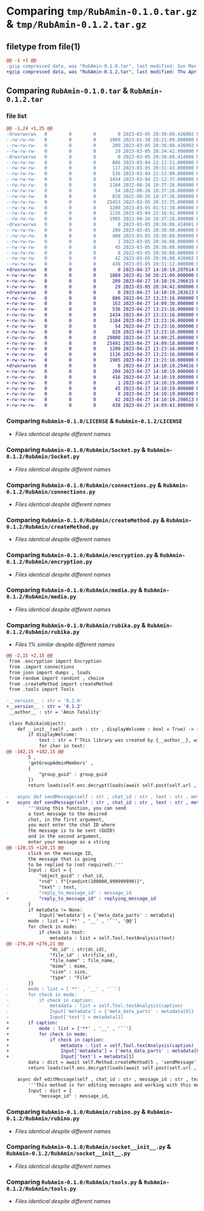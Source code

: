 # Comparing `tmp/RubAmin-0.1.0.tar.gz` & `tmp/RubAmin-0.1.2.tar.gz`

## filetype from file(1)

```diff
@@ -1 +1 @@
-gzip compressed data, was "RubAmin-0.1.0.tar", last modified: Sun Mar  5 20:36:08 2023, max compression
+gzip compressed data, was "RubAmin-0.1.2.tar", last modified: Thu Apr 27 14:10:19 2023, max compression
```

## Comparing `RubAmin-0.1.0.tar` & `RubAmin-0.1.2.tar`

### file list

```diff
@@ -1,24 +1,25 @@
-drwxrwxrwx   0        0        0        0 2023-03-05 20:36:08.426002 RubAmin-0.1.0/
--rw-rw-rw-   0        0        0     1089 2023-01-30 20:21:09.000000 RubAmin-0.1.0/LICENSE
--rw-rw-rw-   0        0        0      209 2023-03-05 20:36:08.426002 RubAmin-0.1.0/PKG-INFO
--rw-rw-rw-   0        0        0       29 2023-03-05 20:34:42.000000 RubAmin-0.1.0/README.md
-drwxrwxrwx   0        0        0        0 2023-03-05 20:36:08.414008 RubAmin-0.1.0/RubAmin/
--rw-rw-rw-   0        0        0      886 2023-03-04 22:12:51.000000 RubAmin-0.1.0/RubAmin/Socket.py
--rw-rw-rw-   0        0        0      117 2023-03-05 20:31:43.000000 RubAmin-0.1.0/RubAmin/__init__.py
--rw-rw-rw-   0        0        0      536 2023-03-04 21:53:09.000000 RubAmin-0.1.0/RubAmin/connections.py
--rw-rw-rw-   0        0        0     1434 2023-03-04 22:12:37.000000 RubAmin-0.1.0/RubAmin/createMethod.py
--rw-rw-rw-   0        0        0     1184 2022-08-26 10:37:26.000000 RubAmin-0.1.0/RubAmin/encryption.py
--rw-rw-rw-   0        0        0       54 2022-08-26 10:37:26.000000 RubAmin-0.1.0/RubAmin/login.py
--rw-rw-rw-   0        0        0      828 2022-08-26 10:37:26.000000 RubAmin-0.1.0/RubAmin/media.py
--rw-rw-rw-   0        0        0    25453 2023-03-05 20:32:35.000000 RubAmin-0.1.0/RubAmin/rubika.py
--rw-rw-rw-   0        0        0     1200 2023-03-05 01:51:38.000000 RubAmin-0.1.0/RubAmin/rubino.py
--rw-rw-rw-   0        0        0     1126 2023-03-04 22:16:41.000000 RubAmin-0.1.0/RubAmin/socket__init__.py
--rw-rw-rw-   0        0        0     1905 2022-08-26 10:37:26.000000 RubAmin-0.1.0/RubAmin/tools.py
-drwxrwxrwx   0        0        0        0 2023-03-05 20:36:08.424001 RubAmin-0.1.0/RubAmin.egg-info/
--rw-rw-rw-   0        0        0      209 2023-03-05 20:36:08.000000 RubAmin-0.1.0/RubAmin.egg-info/PKG-INFO
--rw-rw-rw-   0        0        0      400 2023-03-05 20:36:08.000000 RubAmin-0.1.0/RubAmin.egg-info/SOURCES.txt
--rw-rw-rw-   0        0        0        1 2023-03-05 20:36:08.000000 RubAmin-0.1.0/RubAmin.egg-info/dependency_links.txt
--rw-rw-rw-   0        0        0       45 2023-03-05 20:36:08.000000 RubAmin-0.1.0/RubAmin.egg-info/requires.txt
--rw-rw-rw-   0        0        0        8 2023-03-05 20:36:08.000000 RubAmin-0.1.0/RubAmin.egg-info/top_level.txt
--rw-rw-rw-   0        0        0       42 2023-03-05 20:36:08.426002 RubAmin-0.1.0/setup.cfg
--rw-rw-rw-   0        0        0      438 2023-03-05 20:31:12.000000 RubAmin-0.1.0/setup.py
+drwxrwxrwx   0        0        0        0 2023-04-27 14:10:19.297614 RubAmin-0.1.2/
+-rw-rw-rw-   0        0        0     1089 2023-01-30 20:21:09.000000 RubAmin-0.1.2/LICENSE
+-rw-rw-rw-   0        0        0      209 2023-04-27 14:10:19.296615 RubAmin-0.1.2/PKG-INFO
+-rw-rw-rw-   0        0        0       29 2023-03-05 20:34:42.000000 RubAmin-0.1.2/README.md
+drwxrwxrwx   0        0        0        0 2023-04-27 14:10:19.283623 RubAmin-0.1.2/RubAmin/
+-rw-rw-rw-   0        0        0      886 2023-04-27 13:23:16.000000 RubAmin-0.1.2/RubAmin/Socket.py
+-rw-rw-rw-   0        0        0      163 2023-04-27 14:09:30.000000 RubAmin-0.1.2/RubAmin/__init__.py
+-rw-rw-rw-   0        0        0      536 2023-04-27 13:23:16.000000 RubAmin-0.1.2/RubAmin/connections.py
+-rw-rw-rw-   0        0        0     1434 2023-04-27 13:23:16.000000 RubAmin-0.1.2/RubAmin/createMethod.py
+-rw-rw-rw-   0        0        0     1184 2023-04-27 13:23:16.000000 RubAmin-0.1.2/RubAmin/encryption.py
+-rw-rw-rw-   0        0        0       54 2023-04-27 13:23:16.000000 RubAmin-0.1.2/RubAmin/login.py
+-rw-rw-rw-   0        0        0      828 2023-04-27 13:23:16.000000 RubAmin-0.1.2/RubAmin/media.py
+-rw-rw-rw-   0        0        0    29000 2023-04-27 14:09:25.000000 RubAmin-0.1.2/RubAmin/plus.py
+-rw-rw-rw-   0        0        0    25491 2023-04-27 14:09:18.000000 RubAmin-0.1.2/RubAmin/rubika.py
+-rw-rw-rw-   0        0        0     1200 2023-04-27 13:23:16.000000 RubAmin-0.1.2/RubAmin/rubino.py
+-rw-rw-rw-   0        0        0     1126 2023-04-27 13:23:16.000000 RubAmin-0.1.2/RubAmin/socket__init__.py
+-rw-rw-rw-   0        0        0     1905 2023-04-27 13:23:16.000000 RubAmin-0.1.2/RubAmin/tools.py
+drwxrwxrwx   0        0        0        0 2023-04-27 14:10:19.294616 RubAmin-0.1.2/RubAmin.egg-info/
+-rw-rw-rw-   0        0        0      209 2023-04-27 14:10:19.000000 RubAmin-0.1.2/RubAmin.egg-info/PKG-INFO
+-rw-rw-rw-   0        0        0      416 2023-04-27 14:10:19.000000 RubAmin-0.1.2/RubAmin.egg-info/SOURCES.txt
+-rw-rw-rw-   0        0        0        1 2023-04-27 14:10:19.000000 RubAmin-0.1.2/RubAmin.egg-info/dependency_links.txt
+-rw-rw-rw-   0        0        0       45 2023-04-27 14:10:19.000000 RubAmin-0.1.2/RubAmin.egg-info/requires.txt
+-rw-rw-rw-   0        0        0        8 2023-04-27 14:10:19.000000 RubAmin-0.1.2/RubAmin.egg-info/top_level.txt
+-rw-rw-rw-   0        0        0       42 2023-04-27 14:10:19.298613 RubAmin-0.1.2/setup.cfg
+-rw-rw-rw-   0        0        0      438 2023-04-27 14:09:43.000000 RubAmin-0.1.2/setup.py
```

### Comparing `RubAmin-0.1.0/LICENSE` & `RubAmin-0.1.2/LICENSE`

 * *Files identical despite different names*

### Comparing `RubAmin-0.1.0/RubAmin/Socket.py` & `RubAmin-0.1.2/RubAmin/Socket.py`

 * *Files identical despite different names*

### Comparing `RubAmin-0.1.0/RubAmin/connections.py` & `RubAmin-0.1.2/RubAmin/connections.py`

 * *Files identical despite different names*

### Comparing `RubAmin-0.1.0/RubAmin/createMethod.py` & `RubAmin-0.1.2/RubAmin/createMethod.py`

 * *Files identical despite different names*

### Comparing `RubAmin-0.1.0/RubAmin/encryption.py` & `RubAmin-0.1.2/RubAmin/encryption.py`

 * *Files identical despite different names*

### Comparing `RubAmin-0.1.0/RubAmin/media.py` & `RubAmin-0.1.2/RubAmin/media.py`

 * *Files identical despite different names*

### Comparing `RubAmin-0.1.0/RubAmin/rubika.py` & `RubAmin-0.1.2/RubAmin/rubika.py`

 * *Files 1% similar despite different names*

```diff
@@ -2,15 +2,15 @@
 from .encryption import Encryption
 from .import connections
 from json import dumps , loads
 from random import randint , choice
 from .createMethod import createMethod
 from .tools import Tools
 
-__version__ : str = '0.1.0'
+__version__ : str = '0.1.2'
 __author__ : str = 'Amin Tatality'
 
 class Rubika(object):
 	def __init__(self , auth : str , displayWelcome : bool = True) -> int:
 		if displayWelcome: 
 			text : str = f'This library was created by {__author__}, with versions {__version__} ...\n\n'
 			for char in text:
@@ -102,15 +102,15 @@
 		5 ,
 		'getGroupAdminMembers' , 
 		{
 			"group_guid" : group_guid
 		})
 		return loads(self.enc.decrypt(loads(await self.post(self.url , data)).get('data_enc'))).get('data').get('in_chat_members')
 
-	async def sendMessage(self : str , chat_id : str , text : str , metaData = None , message_id : bool = None) -> dict:
+	async def sendMessage(self : str , chat_id : str , text : str , metaData = None , replying_message_id : bool = None) -> dict:
 		'''Using this function, you can send
 		a text message to the desired
 		chat, in the first argument,
 		you must enter the chat ID where
 		the message is to be sent (GUID)
 		and in the second argument,
 		enter your message as a string
@@ -120,15 +120,15 @@
 		click on the message ID,
 		the message that is going
 		to be replied to (not required).'''
 		Input : dict = {
 			"object_guid" : chat_id,
 			"rnd" : f"{randint(100000,999999999)}",
 			"text" : text,
-			"reply_to_message_id" : message_id
+			"reply_to_message_id" : replying_message_id
 		}
 		if metaData != None:
 			Input['metadata'] = {'meta_data_parts' : metaData}
 		mode : list = ['**' , '__' , '``', '@@']
 		for check in mode:
 			if check in text:
 				metadata : list = self.Tool.textAnalysis(text)
@@ -276,20 +276,21 @@
 				"dc_id" : str(dc_id),
 				"file_id" : str(file_id),
 				"file_name" : file_name,
 				"mime" : mime,
 				"size" : size,
 				"type" : "File"
 		}}
-		mode : list = ['**' , '__' , '``']
-		for check in mode:
-			if check in caption:
-				metadata : list = self.Tool.textAnalysis(caption)
-				Input['metadata'] = {'meta_data_parts' : metadata[0]}
-				Input['text'] = metadata[1]
+		if caption:
+			mode : list = ['**' , '__' , '``']
+			for check in mode:
+				if check in caption:
+					metadata : list = self.Tool.textAnalysis(caption)
+					Input['metadata'] = {'meta_data_parts' : metadata[0]}
+					Input['text'] = metadata[1]
 		data : dict = await self.Method.createMethod(5 , 'sendMessage', Input)
 		return loads(self.enc.decrypt(loads(await self.post(self.url , data)).get('data_enc')))
 
 	async def editMessage(self , chat_id : str , message_id : str , text : str , metaData = None) -> dict:
 		'''This method is for editing messages and working with this method is very simple; Enter the chat ID in the first argument, the message ID in the second argument, and the new text in the third argument...'''
 		Input : dict = {
 			"message_id" : message_id,
```

### Comparing `RubAmin-0.1.0/RubAmin/rubino.py` & `RubAmin-0.1.2/RubAmin/rubino.py`

 * *Files identical despite different names*

### Comparing `RubAmin-0.1.0/RubAmin/socket__init__.py` & `RubAmin-0.1.2/RubAmin/socket__init__.py`

 * *Files identical despite different names*

### Comparing `RubAmin-0.1.0/RubAmin/tools.py` & `RubAmin-0.1.2/RubAmin/tools.py`

 * *Files identical despite different names*

